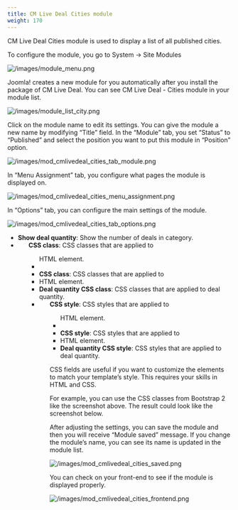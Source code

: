 ```yaml
---
title: CM Live Deal Cities module
weight: 170
---
```

CM Live Deal Cities module is used to display a list of all published cities.

To configure the module, you go to System -> Site Modules

![/images/module_menu.png](/images/module_menu.png)

Joomla! creates a new module for you automatically after you install the package of CM Live Deal. You can see CM Live Deal - Cities module in your module list.

![/images/module_list_city.png](/images/module_list_city.png)

Click on the module name to edit its settings. You can give the module a new name by modifying “Title” field. In the “Module” tab, you set “Status” to “Published” and select the position you want to put this module in “Position” option.

![/images/mod_cmlivedeal_cities_tab_module.png](/images/mod_cmlivedeal_cities_tab_module.png)

In “Menu Assignment” tab, you configure what pages the module is displayed on.

![/images/mod_cmlivedeal_cities_menu_assignment.png](/images/mod_cmlivedeal_cities_menu_assignment.png)

In “Options” tab, you can configure the main settings of the module.

![/images/mod_cmlivedeal_cities_tab_options.png](/images/mod_cmlivedeal_cities_tab_options.png)

*   **Show deal quantity**: Show the number of deals in category.
*   **<ul> CSS class**: CSS classes that are applied to <ul> HTML element.
*   **<li> CSS class**: CSS classes that are applied to <li> HTML element.
*   **Deal quantity CSS class**: CSS classes that are applied to deal quantity.
*   **<ul> CSS style**: CSS styles that are applied to <ul> HTML element.
*   **<li> CSS style**: CSS styles that are applied to <li> HTML element.
*   **Deal quantity CSS style**: CSS styles that are applied to deal quantity.

CSS fields are useful if you want to customize the elements to match your template’s style. This requires your skills in HTML and CSS.

For example, you can use the CSS classes from Bootstrap 2 like the screenshot above. The result could look like the screenshot below.

After adjusting the settings, you can save the module and then you will receive “Module saved” message. If you change the module’s name, you can see its name is updated in the module list.

![/images/mod_cmlivedeal_cities_saved.png](/images/mod_cmlivedeal_cities_saved.png)

You can check on your front-end to see if the module is displayed properly.

![/images/mod_cmlivedeal_cities_frontend.png](/images/mod_cmlivedeal_cities_frontend.png)